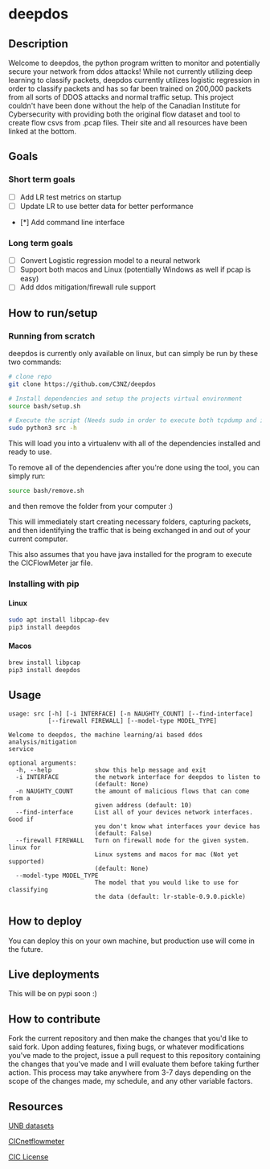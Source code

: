 # deepdos

## Description
Welcome to deepdos, the python program written to monitor and potentially secure your network
from ddos attacks! While not currently utilizing deep learning to classify packets, deepdos currently
utilizes logistic regression in order to classify packets and has so far been trained on 200,000 packets from
all sorts of DDOS attacks and normal traffic setup. This project couldn't have been
done without the help of the Canadian Institute for Cybersecurity with providing both the original flow dataset 
and tool to create flow csvs from .pcap files. Their site and all resources have been linked at the bottom.


## Goals
### Short term goals
- [ ] Add LR test metrics on startup
- [ ] Update LR to use better data for better performance
- [*] Add command line interface

### Long term goals
- [ ] Convert Logistic regression model to a neural network
- [ ] Support both macos and Linux (potentially Windows as well if pcap is easy)
- [ ] Add ddos mitigation/firewall rule support

## How to run/setup
### Running from scratch
deepdos is currently only available on linux, but can simply be run by these two commands:
```bash
# clone repo
git clone https://github.com/C3NZ/deepdos

# Install dependencies and setup the projects virtual environment
source bash/setup.sh

# Execute the script (Needs sudo in order to execute both tcpdump and iptables)
sudo python3 src -h
```
This will load you into a virtualenv with all of the dependencies installed and ready to use.

To remove all of the dependencies after you're done using the tool, you can simply run:
```bash
source bash/remove.sh
```

and then remove the folder from your computer :)

This will immediately start creating necessary folders, capturing packets, and then identifying
the traffic that is being exchanged in and out of your current computer.

This also assumes that you have java installed for the program to execute the CICFlowMeter jar
file.

### Installing with pip
#### Linux
```bash
sudo apt install libpcap-dev
pip3 install deepdos
```

#### Macos
```bash
brew install libpcap
pip3 install deepdos
```
## Usage
```
usage: src [-h] [-i INTERFACE] [-n NAUGHTY_COUNT] [--find-interface]
           [--firewall FIREWALL] [--model-type MODEL_TYPE]

Welcome to deepdos, the machine learning/ai based ddos analysis/mitigation
service

optional arguments:
  -h, --help            show this help message and exit
  -i INTERFACE          the network interface for deepdos to listen to
                        (default: None)
  -n NAUGHTY_COUNT      the amount of malicious flows that can come from a
                        given address (default: 10)
  --find-interface      List all of your devices network interfaces. Good if
                        you don't know what interfaces your device has
                        (default: False)
  --firewall FIREWALL   Turn on firewall mode for the given system. linux for
                        Linux systems and macos for mac (Not yet supported)
                        (default: None)
  --model-type MODEL_TYPE
                        The model that you would like to use for classifying
                        the data (default: lr-stable-0.9.0.pickle)
```

## How to deploy
You can deploy this on your own machine, but production use will come in the future.

## Live deployments
This will be on pypi soon :)

## How to contribute
Fork the current repository and then make the changes that you'd like to said fork. Upon adding features, fixing bugs,
or whatever modifications you've made to the project, issue a pull request to this repository containing the changes that you've made
and I will evaluate them before taking further action. This process may take anywhere from 3-7 days depending on the scope of the changes made, 
my schedule, and any other variable factors.

## Resources
[UNB datasets](https://www.unb.ca/cic/datasets/)

[CICnetflowmeter](http://www.netflowmeter.ca/netflowmeter.html)

[CIC License](CIC_LICENSE.txt)
